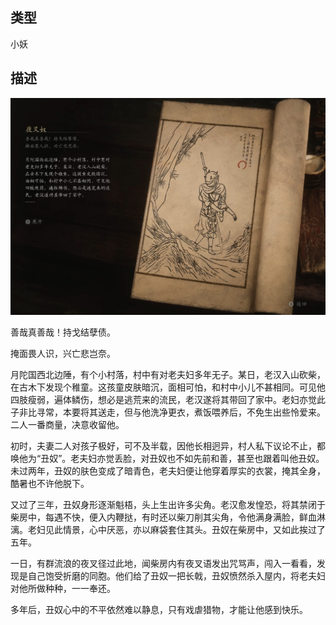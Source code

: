 
## 类型

小妖

## 描述

![夜叉奴](../../images/小妖/夜叉奴.jpg)

善哉真善哉！持戈结孽债。

掩面畏人识，兴亡悲岂奈。

月陀国西北边陲，有个小村落，村中有对老夫妇多年无子。某日，老汉入山砍柴，在古木下发现个稚童。这孩童皮肤暗沉，面相可怕，和村中小儿不甚相同。可见他四肢瘦弱，遍体鳞伤，想必是逃荒来的流民，老汉遂将其带回了家中。老妇亦觉此子非比寻常，本要将其送走，但与他洗净更衣，煮饭喂养后，不免生出些怜爱来。二人一番商量，决意收留他。

初时，夫妻二人对孩子极好，可不及半载，因他长相迥异，村人私下议论不止，都唤他为“丑奴”。老夫妇亦觉丢脸，对丑奴也不如先前和善，甚至也跟着叫他丑奴。未过两年，丑奴的肤色变成了暗青色，老夫妇便让他穿着厚实的衣裳，掩其全身，酷暑也不许他脱下。

又过了三年，丑奴身形逐渐魁梧，头上生出许多尖角。老汉愈发惶恐，将其禁闭于柴房中，每遇不快，便入内鞭挞，有时还以柴刀削其尖角，令他满身满脸，鲜血淋漓。老妇见此情景，心中厌恶，亦以麻袋套住其头。丑奴在柴房中，又如此挨过了五年。

一日，有群流浪的夜叉径过此地，闻柴房内有夜叉语发出咒骂声，闯入一看看，发现是自己饱受折磨的同胞。他们给了丑奴一把长戟，丑奴愤然杀入屋内，将老夫妇对他所做种种，一一奉还。

多年后，丑奴心中的不平依然难以静息，只有戏虐猎物，才能让他感到快乐。


    